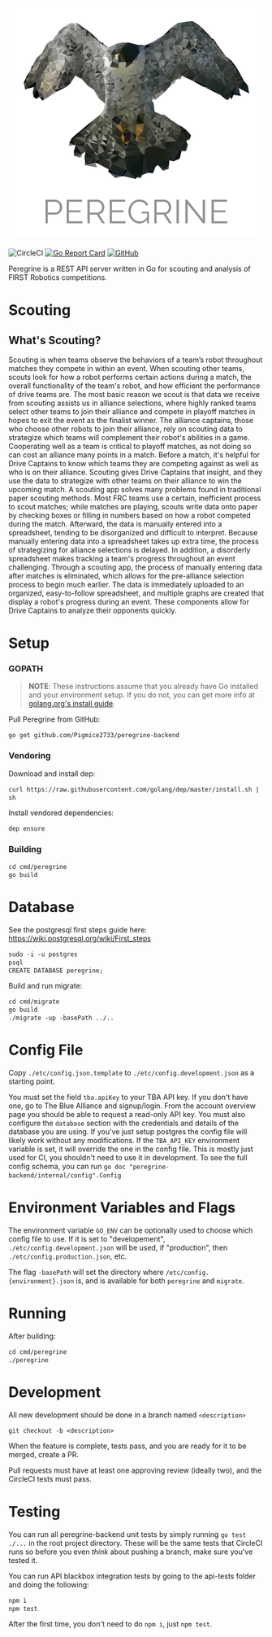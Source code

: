 <h1 align="center"><img src="https://raw.githubusercontent.com/Pigmice2733/peregrine-logo/master/logo-with-text.png" alt="Peregrine"></h1>

![CircleCI](https://circleci.com/gh/Pigmice2733/peregrine-backend.svg?style=shield&circle-token=:circle-token)
[![Go Report Card](https://goreportcard.com/badge/github.com/Pigmice2733/peregrine-backend)](https://goreportcard.com/report/github.com/Pigmice2733/peregrine-backend)
[![GitHub](https://img.shields.io/github/license/Pigmice2733/peregrine-backend.svg)](https://github.com/Pigmice2733/peregrine-backend/blob/master/LICENSE.md)

Peregrine is a REST API server written in Go for scouting and analysis of FIRST Robotics competitions. 

# Scouting

## What's Scouting?

Scouting is when teams observe the behaviors of a team’s robot throughout matches they compete in within an event. When scouting other teams, scouts look for how a robot performs certain actions during a match, the overall functionality of the team's robot, and how efficient the performance of drive teams are. 
The most basic reason we scout is that data we receive from scouting assists us in alliance selections, where highly ranked teams select other teams to join their alliance and compete in playoff matches in hopes to exit the event as the finalist winner. The alliance captains, those who choose other robots to join their alliance, rely on scouting data to strategize which teams will complement their robot's abilities in a game. Cooperating well as a team is critical to playoff matches, as not doing so can cost an alliance many points in a match. Before a match, it's helpful for Drive Captains to know which teams they are competing against as well as who is on their alliance. Scouting gives Drive Captains that insight, and they use the data to strategize with other teams on their alliance to win the upcoming match. 
A scouting app solves many problems found in traditional paper scouting methods. Most FRC teams use a certain, inefficient process to scout matches; while matches are playing, scouts write data onto paper by checking boxes or filling in numbers based on how a robot competed during the match. Afterward, the data is manually entered into a spreadsheet, tending to be disorganized and difficult to interpret. Because manually entering data into a spreadsheet takes up extra time, the process of strategizing for alliance selections is delayed. In addition, a disorderly spreadsheet makes tracking a team's progress throughout an event challenging. Through a scouting app, the process of manually entering data after matches is eliminated, which allows for the pre-alliance selection process to begin much earlier. The data is immediately uploaded to an organized, easy-to-follow spreadsheet, and multiple graphs are created that display a robot's progress during an event. These components allow for Drive Captains to analyze their opponents quickly. 


# Setup

### GOPATH

> **NOTE**: These instructions assume that you already have Go installed and your environment setup. If you do not, you can get more info at [golang.org's install guide](http://golang.org/doc/install).

Pull Peregrine from GitHub:

    go get github.com/Pigmice2733/peregrine-backend

### Vendoring

Download and install dep:

    curl https://raw.githubusercontent.com/golang/dep/master/install.sh | sh

Install vendored dependencies:

    dep ensure

### Building

    cd cmd/peregrine
    go build

# Database

 See the postgresql first steps guide here: https://wiki.postgresql.org/wiki/First_steps

    sudo -i -u postgres
    psql
    CREATE DATABASE peregrine;

Build and run migrate:

    cd cmd/migrate
    go build
    ./migrate -up -basePath ../..

# Config File

Copy `./etc/config.json.template` to `./etc/config.development.json` as a starting point.

You must set the field `tba.apiKey` to your TBA API key. If you don't have one, go to The Blue Alliance and signup/login. From the account overview page you should be able to request a read-only API key.
You must also configure the `database` section with the credentials and details of the database you are using. If you've just setup postgres the config file will likely work without any modifications.
If the `TBA_API_KEY` environment variable is set, it will override the one in the config file. This is mostly just used for CI, you shouldn't need to use it in development. To see the full config schema, you can run `go doc "peregrine-backend/internal/config".Config`

# Environment Variables and Flags

The environment variable `GO_ENV` can be optionally used to choose which config file to use. If it is set to "developement", `./etc/config.development.json` will be used, if "production", then `./etc/config.production.json`, etc.

The flag `-basePath` will set the directory where `/etc/config.{environment}.json` is, and is available for both `peregrine` and `migrate`.

# Running

After building:

    cd cmd/peregrine
    ./peregrine

# Development

All new development should be done in a branch named `<description>`

    git checkout -b <description>

When the feature is complete, tests pass, and you are ready for it to be merged, create a PR.

Pull requests must have at least one approving review (ideally two), and the CircleCI tests must pass.

# Testing

You can run all peregrine-backend unit tests by simply running `go test ./...` in the root project directory. These will be the same tests that CircleCI runs so before you even _think_ about pushing a branch, make sure you've tested it.

You can run API blackbox integration tests by going to the api-tests folder and doing the following:

```
npm i
npm test
```

After the first time, you don't need to do `npm i`, just `npm test`.
